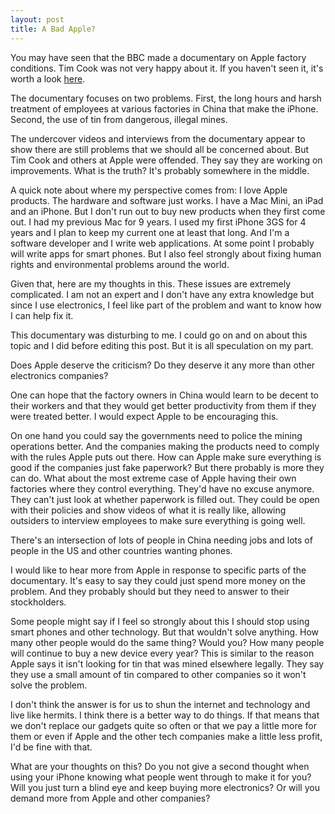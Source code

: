 ```yaml
---
layout: post
title: A Bad Apple?
---
```


You may have seen that the BBC made a documentary on Apple factory conditions. Tim Cook was not very happy about it. If you haven't seen it, it's worth a look [here](http://www.macrumors.com/2014/12/19/tim-cook-offended-by-bbc/).

The documentary focuses on two problems. First, the long hours and harsh treatment of employees at various factories in China that make the iPhone. Second, the use of tin from dangerous, illegal mines.

The undercover videos and interviews from the documentary appear to show there are still problems that we should all be concerned about. But Tim Cook and others at Apple were offended. They say they are working on improvements. What is the truth? It's probably somewhere in the middle.

A quick note about where my perspective comes from: I love Apple products. The hardware and software just works. I have a Mac Mini, an iPad and an iPhone. But I don't run out to buy new products when they first come out. I had my previous Mac for 9 years. I used my first iPhone 3GS for 4 years and I plan to keep my current one at least that long. And I'm a software developer and I write web applications. At some point I probably will write apps for smart phones. But I also feel strongly about fixing human rights and environmental problems around the world.  

Given that, here are my thoughts in this. These issues are extremely complicated. I am not an expert and I don't have any extra knowledge but since I use electronics, I feel like part of the problem and want to know how I can help fix it.

This documentary was disturbing to me. I could go on and on about this topic and I did before editing this post. But it is all speculation on my part.

Does Apple deserve the criticism? Do they deserve it any more than other electronics companies?

One can hope that the factory owners in China would learn to be decent to their workers and that they would get better productivity from them if they were treated better. I would expect Apple to be encouraging this.

 

On one hand you could say the governments need to police the mining operations better. And the companies making the products need to comply with the rules Apple puts out there. How can Apple make sure everything is good if the companies just fake paperwork? But there probably is more they can do. What about the most extreme case of Apple having their own factories where they control everything. They'd have no excuse anymore. They can't just look at whether paperwork is filled out. They could be open with their policies and show videos of what it is really like, allowing outsiders to interview employees to make sure everything is going well.

There's an intersection of lots of people in China needing jobs and lots of people in the US and other countries wanting phones.


I would like to hear more from Apple in response to specific parts of the documentary. It's easy to say they could just spend more money on the problem. And they probably should but they need to answer to their stockholders.


Some people might say if I feel so strongly about this I should stop using smart phones and other technology. But that wouldn't solve anything. How many other people would do the same thing? Would you? How many people will continue to buy a new device every year? This is similar to the reason Apple says it isn't looking for tin that was mined elsewhere legally. They say they use a small amount of tin compared to other companies so it won't solve the problem. 

I don't think the answer is for us to shun the internet and technology and live like hermits. I think there is a better way to do things. If that means that we don't replace our gadgets quite so often or that we pay a little more for them or even if Apple and the other tech companies make a little less profit, I'd be fine with that.

What are your thoughts on this? Do you not give a second thought when using your iPhone knowing what people went through to make it for you? Will you just turn a blind eye and keep buying more electronics? Or will you demand more from Apple and other companies?
